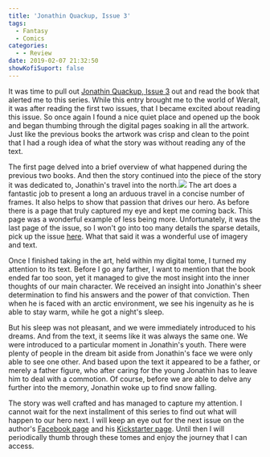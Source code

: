 ```yaml
---
title: 'Jonathin Quackup, Issue 3'
tags:
  - Fantasy
  - Comics
categories:
  - - Review
date: 2019-02-07 21:32:50
showKofiSuport: false
---
```


It was time to pull out [Jonathin Quackup, Issue 3](https://www.comixcentral.com/products/jonathin-quackup-of-the-planet-weralt-3/) out and read the book that alerted me to this series.  While this entry brought me to the world of Weralt, it was after reading the first two issues, that I became excited about reading this issue.  So once again I found a nice quiet place and opened up the book and began thumbing through the digital pages soaking in all the artwork.  Just like the previous books the artwork was crisp and clean to the point that I had a rough idea of what the story was without reading any of the text.

The first page delved into a brief overview of what happened during the previous two books.  And then the story continued into the piece of the story it was dedicated to, Jonathin's travel into the north.<!-- more --><span class="embedded-image-left">![](./jonathin-quackup-issue-3.jpg)</span>  The art does a fantastic job to present a long an arduous travel in a concise number of frames.  It also helps to show that passion that drives our hero.  As before there is a page that truly captured my eye and kept me coming back.  This page was a wonderful example of less being more.  Unfortunately, it was the last page of the issue, so I won't go into too many details the sparse details, pick up the issue [here](https://www.comixcentral.com/products/jonathin-quackup-of-the-planet-weralt-3/).  What that said it was a wonderful use of imagery and text.

Once I finished taking in the art, held within my digital tome, I turned my attention to its text.  Before I go any farther, I want to mention that the book ended far too soon, yet it managed to give the most insight into the inner thoughts of our main character.  We received an insight into Jonathin's sheer determination to find his answers and the power of that conviction.  Then when he is faced with an arctic environment, we see his ingenuity as he is able to stay warm, while he got a night's sleep.

But his sleep was not pleasant, and we were immediately introduced to his dreams.  And from the text, it seems like it was always the same one.  We were introduced to a particular moment in Jonathin's youth.  There were plenty of people in the dream bit aside from Jonathin's face we were only able to see one other.  And based upon the text it appeared to be a father, or merely a father figure, who after caring for the young Jonathin has to leave him to deal with a commotion.  Of course, before we are able to delve any further into the memory, Jonathin woke up to find snow falling.

The story was well crafted and has managed to capture my attention.  I cannot wait for the next installment of this series to find out what will happen to our hero next.  I will keep an eye out for the next issue on the author's [Facebook page](https://www.facebook.com/myalarmclock/) and his [Kickstarter page](https://www.kickstarter.com/profile/raytoons/created).  Until then I will periodically thumb through these tomes and enjoy the journey that I can access.